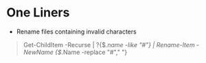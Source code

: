 # One Liners

* Rename files containing invalid characters

> Get-ChildItem -Recurse | ?{$_.name -like "*#*"} | Rename-Item -NewName {$_.Name -replace "#"," "}
